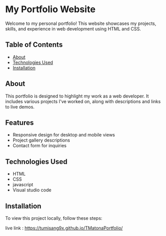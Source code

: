 # My Portfolio Website

Welcome to my personal portfolio! This website showcases my projects, skills, and experience in web development using HTML and CSS.

## Table of Contents

- [About](#about)
- [Technologies Used](#technologies-used)
- [Installation](#installation)

## About

This portfolio is designed to highlight my work as a web developer. It includes various projects I've worked on, along with descriptions and links to live demos.

## Features

- Responsive design for desktop and mobile views
- Project gallery descriptions
- Contact form for inquiries

## Technologies Used

- HTML
- CSS
- javascript
- Visual studio code


## Installation

To view this project locally, follow these steps:

live link : https://tumisang9x.github.io/TMatonaPortfolio/
